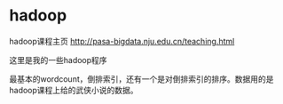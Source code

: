 # hadoop
hadoop课程主页 http://pasa-bigdata.nju.edu.cn/teaching.html

这里是我的一些hadoop程序      


最基本的wordcount，倒排索引，还有一个是对倒排索引的排序。数据用的是hadoop课程上给的武侠小说的数据。
